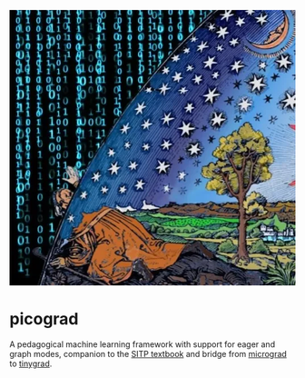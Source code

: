 ![](./flam.webp)

# picograd

A pedagogical machine learning framework with support for eager and graph modes,
companion to the [SITP textbook](https://j4orz.ai/sitp)
and bridge from [micrograd](https://github.com/karpathy/micrograd) to [tinygrad](https://github.com/tinygrad/tinygrad).
